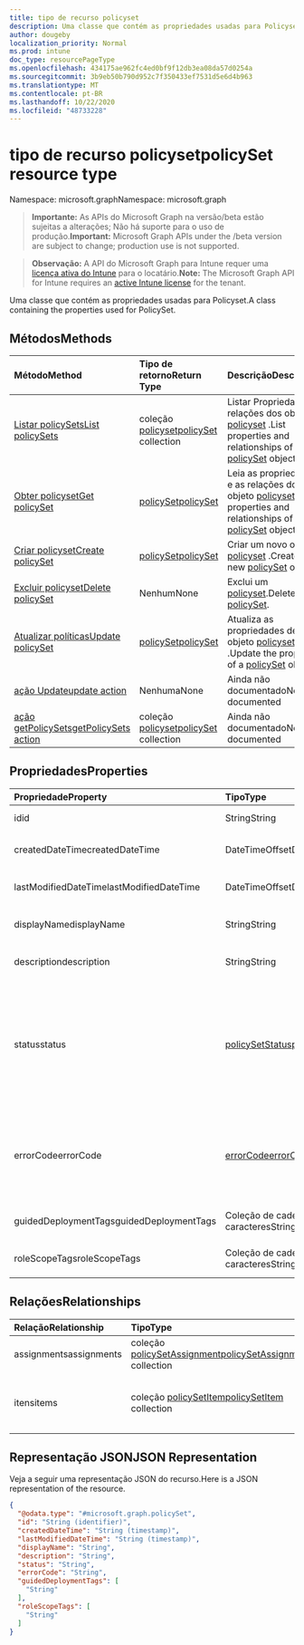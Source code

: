 ```yaml
---
title: tipo de recurso policyset
description: Uma classe que contém as propriedades usadas para Policyset.
author: dougeby
localization_priority: Normal
ms.prod: intune
doc_type: resourcePageType
ms.openlocfilehash: 434175ae962fc4ed0bf9f12db3ea08da57d0254a
ms.sourcegitcommit: 3b9eb50b790d952c7f350433ef7531d5e6d4b963
ms.translationtype: MT
ms.contentlocale: pt-BR
ms.lasthandoff: 10/22/2020
ms.locfileid: "48733228"
---
```

# <a name="policyset-resource-type"></a><span data-ttu-id="59331-103">tipo de recurso policyset</span><span class="sxs-lookup"><span data-stu-id="59331-103">policySet resource type</span></span>

<span data-ttu-id="59331-104">Namespace: microsoft.graph</span><span class="sxs-lookup"><span data-stu-id="59331-104">Namespace: microsoft.graph</span></span>

> <span data-ttu-id="59331-105">**Importante:** As APIs do Microsoft Graph na versão/beta estão sujeitas a alterações; Não há suporte para o uso de produção.</span><span class="sxs-lookup"><span data-stu-id="59331-105">**Important:** Microsoft Graph APIs under the /beta version are subject to change; production use is not supported.</span></span>

> <span data-ttu-id="59331-106">**Observação:** A API do Microsoft Graph para Intune requer uma [licença ativa do Intune](https://go.microsoft.com/fwlink/?linkid=839381) para o locatário.</span><span class="sxs-lookup"><span data-stu-id="59331-106">**Note:** The Microsoft Graph API for Intune requires an [active Intune license](https://go.microsoft.com/fwlink/?linkid=839381) for the tenant.</span></span>

<span data-ttu-id="59331-107">Uma classe que contém as propriedades usadas para Policyset.</span><span class="sxs-lookup"><span data-stu-id="59331-107">A class containing the properties used for PolicySet.</span></span>

## <a name="methods"></a><span data-ttu-id="59331-108">Métodos</span><span class="sxs-lookup"><span data-stu-id="59331-108">Methods</span></span>
|<span data-ttu-id="59331-109">Método</span><span class="sxs-lookup"><span data-stu-id="59331-109">Method</span></span>|<span data-ttu-id="59331-110">Tipo de retorno</span><span class="sxs-lookup"><span data-stu-id="59331-110">Return Type</span></span>|<span data-ttu-id="59331-111">Descrição</span><span class="sxs-lookup"><span data-stu-id="59331-111">Description</span></span>|
|:---|:---|:---|
|[<span data-ttu-id="59331-112">Listar policySets</span><span class="sxs-lookup"><span data-stu-id="59331-112">List policySets</span></span>](../api/intune-policyset-policyset-list.md)|<span data-ttu-id="59331-113">coleção [policyset](../resources/intune-policyset-policyset.md)</span><span class="sxs-lookup"><span data-stu-id="59331-113">[policySet](../resources/intune-policyset-policyset.md) collection</span></span>|<span data-ttu-id="59331-114">Listar Propriedades e relações dos objetos [policyset](../resources/intune-policyset-policyset.md) .</span><span class="sxs-lookup"><span data-stu-id="59331-114">List properties and relationships of the [policySet](../resources/intune-policyset-policyset.md) objects.</span></span>|
|[<span data-ttu-id="59331-115">Obter policyset</span><span class="sxs-lookup"><span data-stu-id="59331-115">Get policySet</span></span>](../api/intune-policyset-policyset-get.md)|[<span data-ttu-id="59331-116">policySet</span><span class="sxs-lookup"><span data-stu-id="59331-116">policySet</span></span>](../resources/intune-policyset-policyset.md)|<span data-ttu-id="59331-117">Leia as propriedades e as relações do objeto [policyset](../resources/intune-policyset-policyset.md) .</span><span class="sxs-lookup"><span data-stu-id="59331-117">Read properties and relationships of the [policySet](../resources/intune-policyset-policyset.md) object.</span></span>|
|[<span data-ttu-id="59331-118">Criar policyset</span><span class="sxs-lookup"><span data-stu-id="59331-118">Create policySet</span></span>](../api/intune-policyset-policyset-create.md)|[<span data-ttu-id="59331-119">policySet</span><span class="sxs-lookup"><span data-stu-id="59331-119">policySet</span></span>](../resources/intune-policyset-policyset.md)|<span data-ttu-id="59331-120">Criar um novo objeto [policyset](../resources/intune-policyset-policyset.md) .</span><span class="sxs-lookup"><span data-stu-id="59331-120">Create a new [policySet](../resources/intune-policyset-policyset.md) object.</span></span>|
|[<span data-ttu-id="59331-121">Excluir policyset</span><span class="sxs-lookup"><span data-stu-id="59331-121">Delete policySet</span></span>](../api/intune-policyset-policyset-delete.md)|<span data-ttu-id="59331-122">Nenhum</span><span class="sxs-lookup"><span data-stu-id="59331-122">None</span></span>|<span data-ttu-id="59331-123">Exclui um [policyset](../resources/intune-policyset-policyset.md).</span><span class="sxs-lookup"><span data-stu-id="59331-123">Deletes a [policySet](../resources/intune-policyset-policyset.md).</span></span>|
|[<span data-ttu-id="59331-124">Atualizar políticas</span><span class="sxs-lookup"><span data-stu-id="59331-124">Update policySet</span></span>](../api/intune-policyset-policyset-update.md)|[<span data-ttu-id="59331-125">policySet</span><span class="sxs-lookup"><span data-stu-id="59331-125">policySet</span></span>](../resources/intune-policyset-policyset.md)|<span data-ttu-id="59331-126">Atualiza as propriedades de um objeto [policyset](../resources/intune-policyset-policyset.md) .</span><span class="sxs-lookup"><span data-stu-id="59331-126">Update the properties of a [policySet](../resources/intune-policyset-policyset.md) object.</span></span>|
|[<span data-ttu-id="59331-127">ação Update</span><span class="sxs-lookup"><span data-stu-id="59331-127">update action</span></span>](../api/intune-policyset-policyset-update.md)|<span data-ttu-id="59331-128">Nenhuma</span><span class="sxs-lookup"><span data-stu-id="59331-128">None</span></span>|<span data-ttu-id="59331-129">Ainda não documentado</span><span class="sxs-lookup"><span data-stu-id="59331-129">Not yet documented</span></span>|
|[<span data-ttu-id="59331-130">ação getPolicySets</span><span class="sxs-lookup"><span data-stu-id="59331-130">getPolicySets action</span></span>](../api/intune-policyset-policyset-getpolicysets.md)|<span data-ttu-id="59331-131">coleção [policyset](../resources/intune-policyset-policyset.md)</span><span class="sxs-lookup"><span data-stu-id="59331-131">[policySet](../resources/intune-policyset-policyset.md) collection</span></span>|<span data-ttu-id="59331-132">Ainda não documentado</span><span class="sxs-lookup"><span data-stu-id="59331-132">Not yet documented</span></span>|

## <a name="properties"></a><span data-ttu-id="59331-133">Propriedades</span><span class="sxs-lookup"><span data-stu-id="59331-133">Properties</span></span>
|<span data-ttu-id="59331-134">Propriedade</span><span class="sxs-lookup"><span data-stu-id="59331-134">Property</span></span>|<span data-ttu-id="59331-135">Tipo</span><span class="sxs-lookup"><span data-stu-id="59331-135">Type</span></span>|<span data-ttu-id="59331-136">Descrição</span><span class="sxs-lookup"><span data-stu-id="59331-136">Description</span></span>|
|:---|:---|:---|
|<span data-ttu-id="59331-137">id</span><span class="sxs-lookup"><span data-stu-id="59331-137">id</span></span>|<span data-ttu-id="59331-138">String</span><span class="sxs-lookup"><span data-stu-id="59331-138">String</span></span>|<span data-ttu-id="59331-139">Chave do Policyset.</span><span class="sxs-lookup"><span data-stu-id="59331-139">Key of the PolicySet.</span></span>|
|<span data-ttu-id="59331-140">createdDateTime</span><span class="sxs-lookup"><span data-stu-id="59331-140">createdDateTime</span></span>|<span data-ttu-id="59331-141">DateTimeOffset</span><span class="sxs-lookup"><span data-stu-id="59331-141">DateTimeOffset</span></span>|<span data-ttu-id="59331-142">Hora de criação do Policyset.</span><span class="sxs-lookup"><span data-stu-id="59331-142">Creation time of the PolicySet.</span></span>|
|<span data-ttu-id="59331-143">lastModifiedDateTime</span><span class="sxs-lookup"><span data-stu-id="59331-143">lastModifiedDateTime</span></span>|<span data-ttu-id="59331-144">DateTimeOffset</span><span class="sxs-lookup"><span data-stu-id="59331-144">DateTimeOffset</span></span>|<span data-ttu-id="59331-145">Hora da última modificação do Policyset.</span><span class="sxs-lookup"><span data-stu-id="59331-145">Last modified time of the PolicySet.</span></span>|
|<span data-ttu-id="59331-146">displayName</span><span class="sxs-lookup"><span data-stu-id="59331-146">displayName</span></span>|<span data-ttu-id="59331-147">String</span><span class="sxs-lookup"><span data-stu-id="59331-147">String</span></span>|<span data-ttu-id="59331-148">DisplayName do Policyset.</span><span class="sxs-lookup"><span data-stu-id="59331-148">DisplayName of the PolicySet.</span></span>|
|<span data-ttu-id="59331-149">description</span><span class="sxs-lookup"><span data-stu-id="59331-149">description</span></span>|<span data-ttu-id="59331-150">String</span><span class="sxs-lookup"><span data-stu-id="59331-150">String</span></span>|<span data-ttu-id="59331-151">Descrição do Policyset.</span><span class="sxs-lookup"><span data-stu-id="59331-151">Description of the PolicySet.</span></span>|
|<span data-ttu-id="59331-152">status</span><span class="sxs-lookup"><span data-stu-id="59331-152">status</span></span>|[<span data-ttu-id="59331-153">policySetStatus</span><span class="sxs-lookup"><span data-stu-id="59331-153">policySetStatus</span></span>](../resources/intune-policyset-policysetstatus.md)|<span data-ttu-id="59331-154">Status de validação/atribuição do Policyset.</span><span class="sxs-lookup"><span data-stu-id="59331-154">Validation/assignment status of the PolicySet.</span></span> <span data-ttu-id="59331-155">Os valores possíveis são: `unknown`, `validating`, `partialSuccess`, `success`, `error`, `notAssigned`.</span><span class="sxs-lookup"><span data-stu-id="59331-155">Possible values are: `unknown`, `validating`, `partialSuccess`, `success`, `error`, `notAssigned`.</span></span>|
|<span data-ttu-id="59331-156">errorCode</span><span class="sxs-lookup"><span data-stu-id="59331-156">errorCode</span></span>|[<span data-ttu-id="59331-157">errorCode</span><span class="sxs-lookup"><span data-stu-id="59331-157">errorCode</span></span>](../resources/intune-policyset-errorcode.md)|<span data-ttu-id="59331-158">Código de erro, caso algum tenha ocorrido.</span><span class="sxs-lookup"><span data-stu-id="59331-158">Error code if any occured.</span></span> <span data-ttu-id="59331-159">Os valores possíveis são: `noError`, `unauthorized`, `notFound`, `deleted`.</span><span class="sxs-lookup"><span data-stu-id="59331-159">Possible values are: `noError`, `unauthorized`, `notFound`, `deleted`.</span></span>|
|<span data-ttu-id="59331-160">guidedDeploymentTags</span><span class="sxs-lookup"><span data-stu-id="59331-160">guidedDeploymentTags</span></span>|<span data-ttu-id="59331-161">Coleção de cadeias de caracteres</span><span class="sxs-lookup"><span data-stu-id="59331-161">String collection</span></span>|<span data-ttu-id="59331-162">Marcas da implantação dirigida</span><span class="sxs-lookup"><span data-stu-id="59331-162">Tags of the guided deployment</span></span>|
|<span data-ttu-id="59331-163">roleScopeTags</span><span class="sxs-lookup"><span data-stu-id="59331-163">roleScopeTags</span></span>|<span data-ttu-id="59331-164">Coleção de cadeias de caracteres</span><span class="sxs-lookup"><span data-stu-id="59331-164">String collection</span></span>|<span data-ttu-id="59331-165">RoleScopeTags do Policyset</span><span class="sxs-lookup"><span data-stu-id="59331-165">RoleScopeTags of the PolicySet</span></span>|

## <a name="relationships"></a><span data-ttu-id="59331-166">Relações</span><span class="sxs-lookup"><span data-stu-id="59331-166">Relationships</span></span>
|<span data-ttu-id="59331-167">Relação</span><span class="sxs-lookup"><span data-stu-id="59331-167">Relationship</span></span>|<span data-ttu-id="59331-168">Tipo</span><span class="sxs-lookup"><span data-stu-id="59331-168">Type</span></span>|<span data-ttu-id="59331-169">Descrição</span><span class="sxs-lookup"><span data-stu-id="59331-169">Description</span></span>|
|:---|:---|:---|
|<span data-ttu-id="59331-170">assignments</span><span class="sxs-lookup"><span data-stu-id="59331-170">assignments</span></span>|<span data-ttu-id="59331-171">coleção [policySetAssignment](../resources/intune-policyset-policysetassignment.md)</span><span class="sxs-lookup"><span data-stu-id="59331-171">[policySetAssignment](../resources/intune-policyset-policysetassignment.md) collection</span></span>|<span data-ttu-id="59331-172">Atribuições de Policyset.</span><span class="sxs-lookup"><span data-stu-id="59331-172">Assignments of the PolicySet.</span></span>|
|<span data-ttu-id="59331-173">itens</span><span class="sxs-lookup"><span data-stu-id="59331-173">items</span></span>|<span data-ttu-id="59331-174">coleção [policySetItem](../resources/intune-policyset-policysetitem.md)</span><span class="sxs-lookup"><span data-stu-id="59331-174">[policySetItem](../resources/intune-policyset-policysetitem.md) collection</span></span>|<span data-ttu-id="59331-175">Itens do Policyset com contagem máxima de 100.</span><span class="sxs-lookup"><span data-stu-id="59331-175">Items of the PolicySet with maximum count 100.</span></span>|

## <a name="json-representation"></a><span data-ttu-id="59331-176">Representação JSON</span><span class="sxs-lookup"><span data-stu-id="59331-176">JSON Representation</span></span>
<span data-ttu-id="59331-177">Veja a seguir uma representação JSON do recurso.</span><span class="sxs-lookup"><span data-stu-id="59331-177">Here is a JSON representation of the resource.</span></span>
<!-- {
  "blockType": "resource",
  "keyProperty": "id",
  "@odata.type": "microsoft.graph.policySet"
}
-->
``` json
{
  "@odata.type": "#microsoft.graph.policySet",
  "id": "String (identifier)",
  "createdDateTime": "String (timestamp)",
  "lastModifiedDateTime": "String (timestamp)",
  "displayName": "String",
  "description": "String",
  "status": "String",
  "errorCode": "String",
  "guidedDeploymentTags": [
    "String"
  ],
  "roleScopeTags": [
    "String"
  ]
}
```





